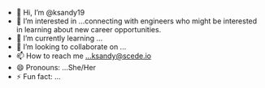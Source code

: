- 👋 Hi, I’m @ksandy19
- 👀 I’m interested in ...connecting with engineers who might be interested in learning about new career opportunities. 
- 🌱 I’m currently learning ...
- 💞️ I’m looking to collaborate on ...
- 📫 How to reach me ...ksandy@scede.io
- 😄 Pronouns: ...She/Her
- ⚡ Fun fact: ...

<!---
ksandy19/ksandy19 is a ✨ special ✨ repository because its `README.md` (this file) appears on your GitHub profile.
You can click the Preview link to take a look at your changes.
--->
